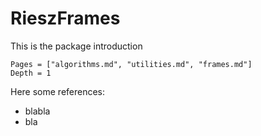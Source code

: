 # RieszFrames

This is the package introduction

```@contents
Pages = ["algorithms.md", "utilities.md", "frames.md"]
Depth = 1
```

Here some references:
- blabla
- bla
